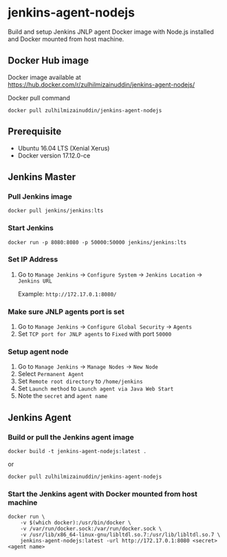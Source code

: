 # jenkins-agent-nodejs

Build and setup Jenkins JNLP agent Docker image with Node.js installed and Docker mounted from host machine.

## Docker Hub image
Docker image available at https://hub.docker.com/r/zulhilmizainuddin/jenkins-agent-nodejs/

Docker pull command
```
docker pull zulhilmizainuddin/jenkins-agent-nodejs
```

## Prerequisite
- Ubuntu 16.04 LTS (Xenial Xerus)
- Docker version 17.12.0-ce

## Jenkins Master

### Pull Jenkins image
```
docker pull jenkins/jenkins:lts
```

### Start Jenkins
```
docker run -p 8080:8080 -p 50000:50000 jenkins/jenkins:lts
```

### Set IP Address

1. Go to `Manage Jenkins` -> `Configure System` -> `Jenkins Location` -> `Jenkins URL`

    Example: `http://172.17.0.1:8080/`

### Make sure JNLP agents port is set

1. Go to `Manage Jenkins` -> `Configure Global Security` -> `Agents`
2. Set `TCP port for JNLP agents` to `Fixed` with port `50000`

### Setup agent node

1. Go to `Manage Jenkins` -> `Manage Nodes` -> `New Node`
2. Select `Permanent Agent`
3. Set `Remote root directory` to `/home/jenkins`
4. Set `Launch method` to `Launch agent via Java Web Start`
5. Note the `secret` and `agent name`

## Jenkins Agent

### Build or pull the Jenkins agent image
```
docker build -t jenkins-agent-nodejs:latest .
```

or

```
docker pull zulhilmizainuddin/jenkins-agent-nodejs
```

### Start the Jenkins agent with Docker mounted from host machine
```
docker run \
    -v $(which docker):/usr/bin/docker \
    -v /var/run/docker.sock:/var/run/docker.sock \
    -v /usr/lib/x86_64-linux-gnu/libltdl.so.7:/usr/lib/libltdl.so.7 \
    jenkins-agent-nodejs:latest -url http://172.17.0.1:8080 <secret> <agent name>
```
